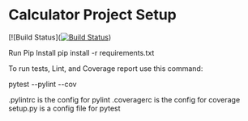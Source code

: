 # Calculator Project Setup
[![Build Status]([![Build Status](https://app.travis-ci.com/svoishnis/calc2.svg?branch=part2)](https://app.travis-ci.com/svoishnis/calc2))

Run Pip Install
pip install -r requirements.txt

To run tests, Lint, and Coverage report use this command:

pytest  --pylint --cov

.pylintrc is the config for pylint
.coveragerc is the config for coverage
setup.py is a config file for pytest
